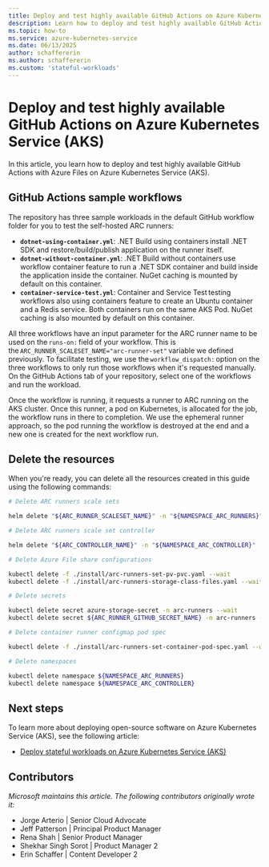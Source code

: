 ```yaml
---
title: Deploy and test highly available GitHub Actions on Azure Kubernetes Service (AKS)
description: Learn how to deploy and test highly available GitHub Actions with Azure Files on Azure Kubernetes Service (AKS).
ms.topic: how-to
ms.service: azure-kubernetes-service
ms.date: 06/13/2025
author: schaffererin
ms.author: schaffererin
ms.custom: 'stateful-workloads'
---
```


# Deploy and test highly available GitHub Actions on Azure Kubernetes Service (AKS)

In this article, you learn how to deploy and test highly available GitHub Actions with Azure Files on Azure Kubernetes Service (AKS).

## GitHub Actions sample workflows

The repository has three sample workloads in the default GitHub workflow folder for you to test the self-hosted ARC runners:

* **`dotnet-using-container.yml`**: .NET Build using containers install .NET SDK and restore/build/publish application on the runner itself.
* **`dotnet-without-container.yml`**: .NET Build without containers use workflow container feature to run a .NET SDK container and build inside the application inside the container. NuGet caching is mounted by default on this container.
* **`container-service-test.yml`**: Container and Service Test testing workflows also using containers feature to create an Ubuntu container and a Redis service. Both containers run on the same AKS Pod. NuGet caching is also mounted by default on this container.

All three workflows have an input parameter for the ARC runner name to be used on the `runs-on:` field of your workflow. This is the `ARC_RUNNER_SCALESET_NAME="arc-runner-set"` variable we defined previously. To facilitate testing, we use the `workflow_dispatch:` option on the three workflows to only run those workflows when it's requested manually. On the GitHub Actions tab of your repository, select one of the workflows and run the workload.

Once the workflow is running, it requests a runner to ARC running on the AKS cluster. Once this runner, a pod on Kubernetes, is allocated for the job, the workflow runs in there to completion. We use the ephemeral runner approach, so the pod running the workflow is destroyed at the end and a new one is created for the next workflow run.

## Delete the resources

When you're ready, you can delete all the resources created in this guide using the following commands:

```bash
# Delete ARC runners scale sets 

helm delete "${ARC_RUNNER_SCALESET_NAME}" -n "${NAMESPACE_ARC_RUNNERS}" --wait 

# Delete ARC runners scale set controller 

helm delete "${ARC_CONTROLLER_NAME}" -n "${NAMESPACE_ARC_CONTROLLER}" --wait 

# Delete Azure File share configurations 

kubectl delete -f ./install/arc-runners-set-pv-pvc.yaml --wait 
kubectl delete -f ./install/arc-runners-storage-class-files.yaml --wait 

# Delete secrets 

kubectl delete secret azure-storage-secret -n arc-runners --wait 
kubectl delete secret ${ARC_RUNNER_GITHUB_SECRET_NAME} -n arc-runners --wait 

# Delete container runner configmap pod spec 

kubectl delete -f ./install/arc-runners-set-container-pod-spec.yaml --wait 

# Delete namespaces 

kubectl delete namespace ${NAMESPACE_ARC_RUNNERS} 
kubectl delete namespace ${NAMESPACE_ARC_CONTROLLER} 
```

## Next steps

To learn more about deploying open-source software on Azure Kubernetes Service (AKS), see the following article:

* [Deploy stateful workloads on Azure Kubernetes Service (AKS)](./stateful-workloads-overview.md)

## Contributors

*Microsoft maintains this article. The following contributors originally wrote it:*

* Jorge Arterio | Senior Cloud Advocate
* Jeff Patterson | Principal Product Manager
* Rena Shah | Senior Product Manager
* Shekhar Singh Sorot | Product Manager 2
* Erin Schaffer | Content Developer 2
